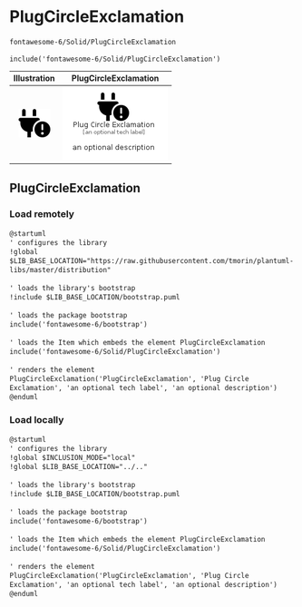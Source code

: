 # PlugCircleExclamation


```text
fontawesome-6/Solid/PlugCircleExclamation
```

```text
include('fontawesome-6/Solid/PlugCircleExclamation')
```



| Illustration | PlugCircleExclamation |
| :---: | :---: |
| ![illustration for Illustration](../../fontawesome-6/Solid/PlugCircleExclamation.png) | ![illustration for PlugCircleExclamation](../../fontawesome-6/Solid/PlugCircleExclamation.Local.png) |




## PlugCircleExclamation

### Load remotely
```plantuml
@startuml
' configures the library
!global $LIB_BASE_LOCATION="https://raw.githubusercontent.com/tmorin/plantuml-libs/master/distribution"

' loads the library's bootstrap
!include $LIB_BASE_LOCATION/bootstrap.puml

' loads the package bootstrap
include('fontawesome-6/bootstrap')

' loads the Item which embeds the element PlugCircleExclamation
include('fontawesome-6/Solid/PlugCircleExclamation')

' renders the element
PlugCircleExclamation('PlugCircleExclamation', 'Plug Circle Exclamation', 'an optional tech label', 'an optional description')
@enduml
```

### Load locally
```plantuml
@startuml
' configures the library
!global $INCLUSION_MODE="local"
!global $LIB_BASE_LOCATION="../.."

' loads the library's bootstrap
!include $LIB_BASE_LOCATION/bootstrap.puml

' loads the package bootstrap
include('fontawesome-6/bootstrap')

' loads the Item which embeds the element PlugCircleExclamation
include('fontawesome-6/Solid/PlugCircleExclamation')

' renders the element
PlugCircleExclamation('PlugCircleExclamation', 'Plug Circle Exclamation', 'an optional tech label', 'an optional description')
@enduml
```

